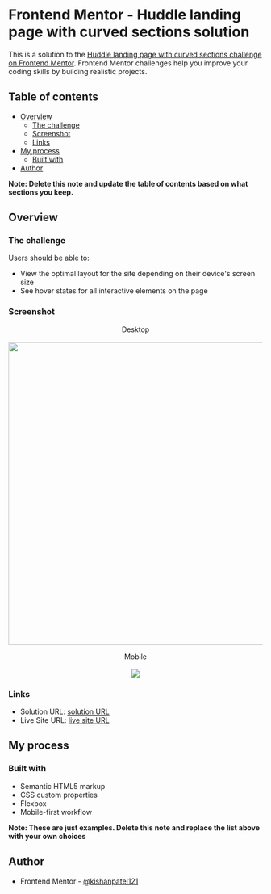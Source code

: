 # Frontend Mentor - Huddle landing page with curved sections solution

This is a solution to the [Huddle landing page with curved sections challenge on Frontend Mentor](https://www.frontendmentor.io/challenges/huddle-landing-page-with-curved-sections-5ca5ecd01e82137ec91a50f2). Frontend Mentor challenges help you improve your coding skills by building realistic projects.

## Table of contents

- [Overview](#overview)
  - [The challenge](#the-challenge)
  - [Screenshot](#screenshot)
  - [Links](#links)
- [My process](#my-process)
  - [Built with](#built-with)
- [Author](#author)

**Note: Delete this note and update the table of contents based on what sections you keep.**

## Overview

### The challenge

Users should be able to:

- View the optimal layout for the site depending on their device's screen size
- See hover states for all interactive elements on the page

### Screenshot

<p align="center">
   Desktop
   <br></br>
  <img width="600" src="./screenshot/desktop-version.png">
</p>

<p align="center">
   Mobile
   <br></br>
  <img src="./screenshot/mobile-version.png">
</p>

### Links

- Solution URL: [solution URL](https://www.frontendmentor.io/solutions/responsive-landing-page-with-curved-section-using-flexbox-eoHJsA_qQD)
- Live Site URL: [live site URL](https://kishanpatel121.github.io/Huddle-Landing-Page-with-Curved-Sections/)

## My process

### Built with

- Semantic HTML5 markup
- CSS custom properties
- Flexbox
- Mobile-first workflow

**Note: These are just examples. Delete this note and replace the list above with your own choices**

## Author

- Frontend Mentor - [@kishanpatel121](https://www.frontendmentor.io/profile/kishanpatel121)
